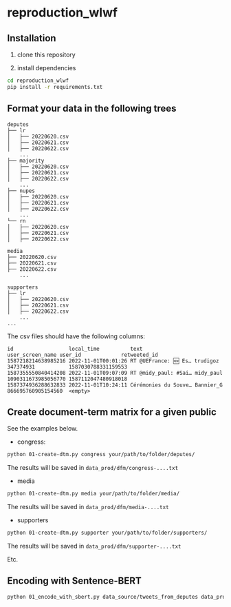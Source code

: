 # reproduction_wlwf

## Installation

1. clone this repository

2. install dependencies
```bash
cd reproduction_wlwf
pip install -r requirements.txt
```
## Format your data in the following trees

```
deputes
├── lr
│   ├── 20220620.csv
│   ├── 20220621.csv
│   ├── 20220622.csv
    ...
├── majority
│   ├── 20220620.csv
│   ├── 20220621.csv
│   ├── 20220622.csv
    ...
├── nupes
│   ├── 20220620.csv
│   ├── 20220621.csv
│   ├── 20220622.csv
    ...
└── rn
│   ├── 20220620.csv
│   ├── 20220621.csv
│   ├── 20220622.csv

```
```
media
├── 20220620.csv
├── 20220621.csv
├── 20220622.csv
    ...

```
```
supporters
├── lr
│   ├── 20220620.csv
│   ├── 20220621.csv
│   ├── 20220622.csv
    ...
...
```

The csv files should have the following columns:
```
id                  local_time          text                 user_screen_name user_id             retweeted_id
1587218214638985216 2022-11-01T00:01:26 RT @UEFrance: 🆕 Es… trudigoz         347374931           1587030788331159553
1587355550840414208 2022-11-01T09:07:09 RT @midy_paul: #Sai… midy_paul        1090311673985056770 1587112047480918018
1587374936288632833 2022-11-01T10:24:11 Cérémonies du Souve… Bannier_G        866695760905154560  <empty>

```


## Create document-term matrix for a given public

See the examples below.

* congress:
```bash
python 01-create-dtm.py congress your/path/to/folder/deputes/
```
The results will be saved in `data_prod/dfm/congress-....txt`
* media
```bash
python 01-create-dtm.py media your/path/to/folder/media/
```
The results will be saved in `data_prod/dfm/media-....txt`
* supporters
```bash
python 01-create-dtm.py supporter your/path/to/folder/supporters/
```
The results will be saved in `data_prod/dfm/supporter-....txt`

Etc.

## Encoding with Sentence-BERT
```bash
python 01_encode_with_sbert.py data_source/tweets_from_deputes data_prod/embeddings/deputes/
```
